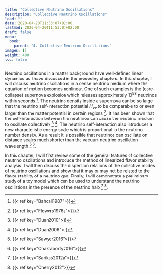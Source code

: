 ```yaml
---
title: "Collective Neutrino Oscillations"
description: "Collective Neutrino Oscillations"
lead: ""
date: 2020-04-20T11:53:07+02:00
lastmod: 2020-04-20T11:53:07+02:00
draft: false
menu:
  book:
    parent: "4. Collective Neutrino Oscillations"
images: []
weight: 400
toc: false
---
```



Neutrino oscillations in a matter background have well-defined linear dynamics as I  have discussed in the preceding chapters. In this chapter, I will discuss neutrino oscillations in a dense neutrino medium where the equation of motion becomes nonlinear.
One of such examples is the (core-collapse) supernova explosion which releases approximately $10^{58}$ neutrinos within seconds [^Bahcall1987]. The neutrino density inside a supernova can be so large that the neutrino self-interaction potential $H_{\nu\nu}$ to be comparable to or even larger than the matter potential in certain regions [^Flowers1976a]. It has been shown that the self-interaction between the neutrinos can cause the neutrino medium to oscillate collectively [^Duan2010] [^Duan2006]. The neutrino self-interaction also introduces a new characteristic energy scale which is proportional to the neutrino number density. As a result it is possible that neutrinos can oscillate on distance scales much shorter than the vacuum neutrino oscillation wavelength [^Sawyer2016] [^Chakraborty2016].

In this chapter, I will first review some of the general features of collective neutrino oscillations and introduce the method of linearized flavor stability analysis. I will then discuss the dispersion relations of the collective modes of neutrino oscillations and show that it may or may not be related to the flavor stability of a neutrino gas. Finally, I will demonstrate a preliminary study of a toy model which can be used to understand the neutrino oscillations in the presence of the neutrino halo [^Sarikas2012a] [^Cherry2012].

[^Bahcall1987]: {{< ref key="Bahcall1987">}}
[^Flowers1976a]: {{< ref key="Flowers1976a">}}
[^Duan2010]: {{< ref key="Duan2010">}}
[^Duan2006]: {{< ref key="Duan2006">}}
[^Sawyer2016]: {{< ref key="Sawyer2016">}}
[^Chakraborty2016]: {{< ref key="Chakraborty2016">}}
[^Sarikas2012a]: {{< ref key="Sarikas2012a">}}
[^Cherry2012]: {{< ref key="Cherry2012">}}